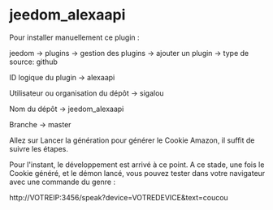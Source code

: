# jeedom_alexaapi

Pour installer manuellement ce plugin :

jeedom -> plugins -> gestion des plugins -> ajouter un plugin -> type de source: github

ID logique du plugin -> alexaapi

Utilisateur ou organisation du dépôt -> sigalou

Nom du dépôt -> jeedom_alexaapi

Branche -> master

Allez sur Lancer la génération pour générer le Cookie Amazon, il suffit de suivre les étapes.

Pour l'instant, le développement est arrivé à ce point.
A ce stade, une fois le Cookie généré, et le démon lancé, vous pouvez tester dans votre navigateur avec une commande du genre :

http://VOTREIP:3456/speak?device=VOTREDEVICE&text=coucou 
